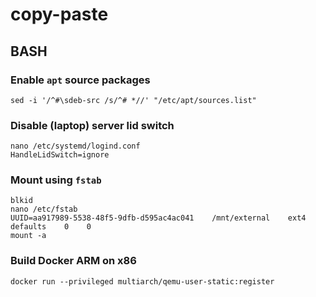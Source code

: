 # copy-paste

## BASH

### Enable `apt` source packages
```
sed -i '/^#\sdeb-src /s/^# *//' "/etc/apt/sources.list"
```

### Disable (laptop) server lid switch
```
nano /etc/systemd/logind.conf
HandleLidSwitch=ignore
```

### Mount using `fstab`
```
blkid
nano /etc/fstab
UUID=aa917989-5538-48f5-9dfb-d595ac4ac041    /mnt/external    ext4    defaults    0    0
mount -a
```

### Build Docker ARM on x86
```
docker run --privileged multiarch/qemu-user-static:register
```
